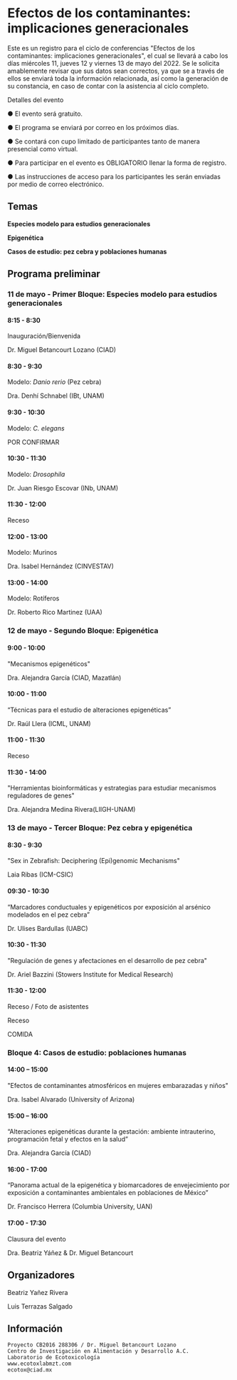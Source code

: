 # Efectos de los contaminantes: implicaciones generacionales

Este es un registro para el ciclo de conferencias "Efectos de los contaminantes: implicaciones generacionales", el cual se llevará a cabo los días miércoles 11,  jueves 12 y viernes 13 de mayo del 2022. Se le solicita amablemente revisar que sus datos sean correctos, ya que se a través de ellos se enviará toda la información relacionada, así como la generación de su constancia, en caso de contar con la asistencia al ciclo completo.

Detalles del evento

●	El evento será gratuito.

●	El programa se enviará por correo en los próximos días.

●	Se contará con cupo limitado de participantes tanto de manera presencial como virtual.

●	Para participar en el evento es OBLIGATORIO llenar la forma de registro.

●	Las instrucciones de acceso para los participantes les serán enviadas por medio de correo electrónico.


## Temas

**Especies modelo para estudios generacionales**

**Epigenética**

**Casos de estudio: pez cebra y poblaciones humanas**


## Programa preliminar

 ### 11 de mayo - Primer Bloque: Especies modelo para estudios generacionales

#### 8:15 - 8:30
Inauguración/Bienvenida 

Dr. Miguel Betancourt Lozano (CIAD)


#### 8:30 - 9:30
Modelo: _Danio rerio_ (Pez cebra)  

Dra. Denhí Schnabel (IBt, UNAM) 

#### 9:30 - 10:30
Modelo: _C. elegans_

POR CONFIRMAR

#### 10:30 - 11:30
Modelo: _Drosophila_  

Dr. Juan Riesgo Escovar (INb, UNAM)

#### 11:30 - 12:00

Receso

#### 12:00 - 13:00
Modelo: Murinos 

Dra. Isabel Hernández (CINVESTAV)

#### 13:00 - 14:00
Modelo: Rotíferos 

Dr. Roberto Rico Martinez (UAA)

### 12 de mayo - Segundo Bloque: Epigenética

#### 9:00 - 10:00
"Mecanismos epigenéticos"

Dra. Alejandra García (CIAD, Mazatlán)

#### 10:00 - 11:00
“Técnicas para el estudio de alteraciones epigenéticas”

Dr. Raúl Llera (ICML, UNAM)

#### 11:00 - 11:30

Receso

#### 11:30 - 14:00
"Herramientas bioinformáticas y estrategias para estudiar mecanismos reguladores de genes"

Dra. Alejandra Medina Rivera(LIIGH-UNAM) 


### 13 de mayo - Tercer Bloque: Pez cebra y epigenética

#### 8:30 - 9:30
"Sex in Zebrafish: Deciphering (Epi)genomic Mechanisms"

Laia Ribas (ICM-CSIC) 

#### 09:30 - 10:30
“Marcadores conductuales y epigenéticos por exposición al arsénico modelados en el pez cebra”

Dr. Ulises Bardullas (UABC)  

#### 10:30 - 11:30
"Regulación de genes y afectaciones en el desarrollo de pez cebra"

Dr. Ariel Bazzini (Stowers Institute for Medical Research)

#### 11:30 - 12:00

Receso /  Foto de asistentes
 
Receso  

COMIDA

### Bloque 4:  Casos de estudio: poblaciones humanas

#### 14:00 – 15:00
"Efectos de contaminantes atmosféricos en mujeres embarazadas y niños"

Dra. Isabel Alvarado  (University of Arizona)

#### 15:00 – 16:00
“Alteraciones epigenéticas durante la gestación: ambiente intrauterino, programación fetal y efectos en la salud” 

Dra. Alejandra García (CIAD) 

#### 16:00 - 17:00
“Panorama actual de la epigenética y biomarcadores de envejecimiento por exposición a contaminantes ambientales en poblaciones de México”

Dr. Francisco Herrera (Columbia University, UAN)
 
#### 17:00 - 17:30

Clausura del evento 

Dra. Beatriz Yáñez & Dr. Miguel Betancourt


## Organizadores
Beatriz Yañez Rivera

Luis Terrazas Salgado

## Información
```
Proyecto CB2016 288306 / Dr. Miguel Betancourt Lozano
Centro de Investigación en Alimentación y Desarrollo A.C.
Laboratorio de Ecotoxicología
www.ecotoxlabmzt.com
ecotox@ciad.mx






